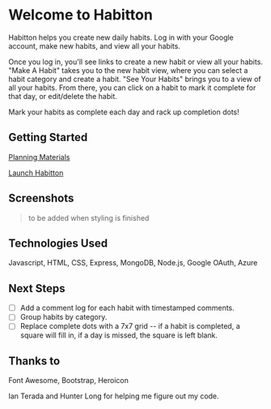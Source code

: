 # Welcome to Habitton

Habitton helps you create new daily habits. Log in with your Google account, make new habits, and view all your habits. 

Once you log in, you'll see links to create a new habit or view all your habits. "Make A Habit" takes you to the new habit view, where you can select a habit category and create a habit. "See Your Habits" brings you to a view of all your habits. From there, you can click on a habit to mark it complete for that day, or edit/delete the habit. 

Mark your habits as complete each day and rack up completion dots! 

## Getting Started

[Planning Materials](https://trello.com/b/4zHD4W1o/habitton)

[Launch Habitton](https://habitton.fly.dev/)

## Screenshots

>to be added when styling is finished

## Technologies Used

Javascript, HTML, CSS, Express, MongoDB, Node.js, Google OAuth, Azure

## Next Steps

- [ ] Add a comment log for each habit with timestamped comments.
- [ ] Group habits by category.
- [ ] Replace complete dots with a 7x7 grid -- if a habit is completed, a square will fill in, if a day is missed, the square is left blank.

## Thanks to

Font Awesome, Bootstrap, Heroicon 

Ian Terada and Hunter Long for helping me figure out my code. 